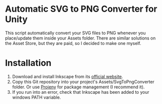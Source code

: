 # Automatic SVG to PNG Converter for Unity
This script automatically convert your SVG files to PNG whenever you place/update them inside your Assets folder. There are similar solutions on the Asset Store, but they are paid, so I decided to make one myself.

# Installation
1. Download and install Inkscape from its [official website](https://inkscape.org).
2. Copy this Git repository into your project's Assets/SvgToPngConverter folder. Or use [Projeny](https://github.com/modesttree/Projeny) for package management (I recommend it).
3. If you run into an error, check that Inkscape has been added to your windows PATH variable.
